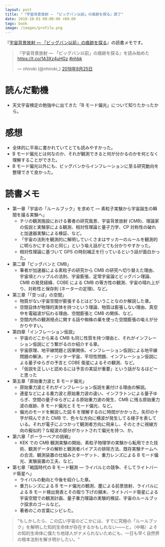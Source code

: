 ```yaml
---
layout: post
title: "『宇宙背景放射 ― 「ビッグバン以前」の痕跡を探る』読了"
date: 2018-10-01 00:00:00 +09:00
tags: book
image: /images/profile.png
---
```


『[宇宙背景放射 ― 「ビッグバン以前」の痕跡を探る](http://shinsho.shueisha.co.jp/kikan/0807-g/index.html)』の読書メモです。

<blockquote class="twitter-tweet" data-lang="ja"><p lang="ja" dir="ltr">『宇宙背景放射 ― 「ビッグバン以前」の痕跡を探る』を読み始めた <a href="https://t.co/1A3Xz4uHGz">https://t.co/1A3Xz4uHGz</a> <a href="https://twitter.com/hashtag/nhbk?src=hash&amp;ref_src=twsrc%5Etfw">#nhbk</a></p>&mdash; nhiroki (@nhiroki_) <a href="https://twitter.com/nhiroki_/status/1044516626572304384?ref_src=twsrc%5Etfw">2018年9月25日</a></blockquote>
<script async src="https://platform.twitter.com/widgets.js" charset="utf-8"></script>

# 読んだ動機

- 天文宇宙検定の勉強中に出てきた「B モード偏光」について知りたかったから。

# 感想

- 全体的に平易に書かれていてとても読みやすかった。
- B モード偏光とは何なのか、それが観測できると何が分かるのかを何となく理解することができた。
- B モード偏光以外にも、ビッグバンからインフレーションに至る研究動向を整理できて良かった。

# 読書メモ

- 第一章「宇宙の「ルールブック」を求めて ― 素粒子実験から宇宙誕生の瞬間を撮る実験へ」
  - チリの観測施設における著者の研究風景、宇宙背景放射 (CMB)、理論家の仮説と実験家による観測、相対性理論と量子力学、CP 対称性の破れと加速器実験による検証、など。
  - 「宇宙の法則を観測的に解明していくさまはサッカーのルールを観測的に明らかにするのと同じ」という喩え話がとても分かりやすかった。
  - 相対性理論に基づいて GPS の時刻補正を行っているという話が面白かった。
- 第二章「ビッグバンと CMB」
  - 筆者が加速器による素粒子の研究から CMB の研究へ切り替えた理由、宇宙項とハッブルの法則、宇宙膨張、定常宇宙論とビッグバン理論、CMB の発見経緯、COBE による CMB の等方性の観測、宇宙の晴れ上がり、対称性と保存則 (ネーターの定理)、など。
- 第三章「「空っぽ」の空間」
  - 物質がない宇宙空間が膨張するとはどういうことなのか解説した章。
  - 空間自体が物理的実体を持つという理論、物質は膨張しない理由、真空中を電磁波が伝わる理由、空間膨張と CMB の関係、など。
  - 空間内外の観測視点に関する話や蜘蛛の巣を使った空間膨張の喩えが分かりやすい。
- 第四章「インフレーション仮説」
  - 宇宙のどこから来る CMB も同じ性質を持つ理由と、それがインフレーション仮説にどう繋がるのか紹介する章。
  - 宇宙原理、地平線問題と因果関係、インフレーション仮説による地平線問題の解決、ド・ジッター宇宙、平坦性問題、インフレーション仮説による量子ゆらぎの予言と COBE 衛星によるその観測、など。
  - 「仮説を正しいと認めるには予言の実証が重要」という話がなるほどーと思った
- 第五章「原始重力波と B モード偏光」
  - 原始重力波とそれがインフレーション仮説を裏付ける理由の解説。
  - 連星などによる重力波と原始重力波の違い、インフラトンによる量子ゆらぎ、空間の量子ゆらぎによる原始重力波の発生、CMB に残る原始重力波の痕跡、B モード偏光と E モード偏光、など。
  - 偏光のモードを解説した図 6 を理解するのに時間がかかった。矢印の十字が飛んできた CMB で、色々な方向に横波が発生してる様子を表している。それが電子にぶつかって観測者方向に飛来し、そのときに視線方向の擬似的？な縦波の部分がカットされて偏光を持つ、か。
- 第六章「ポーラーベアの挑戦」
  - KEK での CMB 観測実験の開始、素粒子物理学の実験から転用できた技術、観測データの解析と観測者バイアスの排除方法、既存実験チームへの合流、観測装置の仕組みとターゲット、重力レンズによる B モード偏光、実験装置の工夫、など。
- 第七章「戦国時代の B モード観測 ― ライバルとの競争、そしてライトバード衛星へ」
  - ライバルの動向と今後を紹介した章。
  - 重力レンズによる B モード偏光の観測、塵による前景放射、ライバルによる B モード検出発表とその取り下げの顛末、ライトバード衛星による宇宙空間での観測計画、量子重力理論の実験的検証、宇宙のルールブック探求のゴールなど。
  - 著者のこの言葉にシビレた。
  
> "もしかしたら、この広い宇宙のどこかには、すでに究極の「ルールブック」を解明した知的生命体が存在するかもしれない――と。（中略）よその知的生命体に僕たち地球人がナメられないためにも、一日も早く自然界の根本法則を解き明かしたい。"